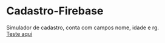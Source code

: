 # Cadastro-Firebase
Simulador de cadastro, conta com campos nome, idade e rg. <br>
[Teste aqui](www.breno30.github.io/Cadastro-Firebase/)
